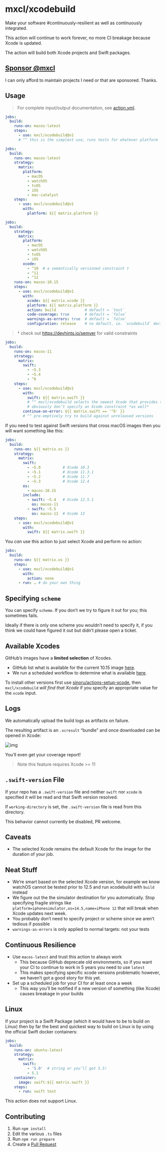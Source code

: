 # mxcl/xcodebuild

Make your software #continuously-resilient as well as continuously integrated.

This action will continue to work forever, no more CI breakage because Xcode
is updated.

The action will build both Xcode projects and Swift packages.

## [Sponsor @mxcl](https://github.com/sponsors/mxcl)

I can only afford to maintain projects I need or that are sponsored. Thanks.

## Usage

> For complete input/output documentation, see [action.yml](action.yml).

```yaml
jobs:
  build:
    runs-on: macos-latest
    steps:
      - use: mxcl/xcodebuild@v1
      # ^^ this is the simplest use, runs tests for whatever platform `xcodebuild` picks
```

```yaml
jobs:
  build:
    runs-on: macos-latest
    strategy:
      matrix:
        platform:
          - macOS
          - watchOS
          - tvOS
          - iOS
          - mac-catalyst
    steps:
      - use: mxcl/xcodebuild@v1
        with:
          platform: ${{ matrix.platform }}
```

```yaml
jobs:
  build:
    strategy:
      matrix:
        platform:
          - macOS
          - watchOS
          - tvOS
          - iOS
        xcode:
          - ^10  # a semantically versioned constraint †
          - ^11
          - ^12
    runs-on: macos-10.15
    steps:
      - use: mxcl/xcodebuild@v1
        with:
          xcode: ${{ matrix.xcode }}
          platform: ${{ matrix.platform }}
          action: build             # default = `test`
          code-coverage: true       # default = `false`
          warnings-as-errors: true  # default = `false`
          configuration: release    # no default, ie. `xcodebuild` decides itself
```

> † check out https://devhints.io/semver for valid constraints

```yaml
jobs:
  build:
    runs-on: macos-11
    strategy:
      matrix:
        swift:
          - ~5.3
          - ~5.4
          - ^6
    steps:
      - use: mxcl/xcodebuild@v1
        with:
          swift: ${{ matrix.swift }}
          # ^^ mxcl/xcodebuild selects the newest Xcode that provides the requested Swift
          # obviously don’t specify an Xcode constraint *as well*
        continue-on-error: ${{ matrix.swift == '^6' }}
        # ^^ pre-emptively try to build against unreleased versions
```

If you need to test against Swift versions that cross macOS images then you will
want something like this:

```yaml
jobs:
  build:
    runs-on: ${{ matrix.os }}
    strategy:
      matrix:
        swift:
          - ~5.0          # Xcode 10.3
          - ~5.1          # Xcode 11.3.1
          - ~5.2          # Xcode 11.7
          - ~5.3          # Xcode 12.4
        os:
          - macos-10.15
        include:
          - swift: ~5.4   # Xcode 12.5.1
            os: macos-11
          - swift: ~5.5
            os: macos-11  # Xcode 13
    steps:
      - use: mxcl/xcodebuild@v1
        with:
          swift: ${{ matrix.swift }}
```

You *can* use this action to just select Xcode and perform no action:

```yaml
jobs:
  build:
    runs-on: ${{ matrix.os }}
    steps:
      - use: mxcl/xcodebuild@v1
        with:
          action: none
      - run: … # do your own thing
```

## Specifying `scheme`

You can specify `scheme`.
If you don’t we try to figure it out for you; this sometimes fails.

Ideally if there is only one scheme you wouldn’t need to specify it,
if you think we could have figured it out but didn’t please open a ticket.

## Available Xcodes

GitHub’s images have a **limited selection** of Xcodes.

* GitHub list what is available for the current 10.15 image [here][gha-xcode-list].
* We run a scheduled workflow to determine what is available [here][automated-list].

To install other versions first use [sinoru/actions-setup-xcode], then
`mxcl/xcodebuild` *will find that Xcode* if you specify an appropriate value for
the `xcode` input.

## Logs

We automatically upload the build logs as artifacts on failure.

The resulting artifact is an `.xcresult` “bundle” and once downloaded can be
opened in Xcode:

![img]

You’ll even get your coverage report!

> Note this feature requires Xcode >= 11

## `.swift-version` File

If your repo has a `.swift-version` file and neither `swift` nor `xcode` is
specified it will be read and that Swift version resolved.

If `working-directory` is set, the `.swift-version` file is read from this
directory.

This behavior cannot currently be disabled, PR welcome.

## Caveats

* The selected Xcode remains the default Xcode for the image for the duration of
your job.

## Neat Stuff

* We’re smart based on the selected Xcode version, for example we know watchOS
cannot be tested prior to 12.5 and run xcodebuild with `build` instead
* We figure out the the simulator destination for you automatically. Stop
specifying fragile strings like `platform=iphonesimulator,os=14.5,name=iPhone 12`
that will break when Xcode updates next week.
* You probably don’t need to specify project or scheme since we aren’t tedious
if possible
* `warnings-as-errors` is only applied to normal targets: not your tests

## Continuous Resilience

* Use `macos-latest` and trust this action to always work
  * This because GitHub deprecate old environments, so if you want your CI to
    continue to work in 5 years you need to use `latest`
  * This makes specifying specific xcode versions problematic however, we
    haven’t got a good story for this yet.
* Set up a scheduled job for your CI for at least once a week
  * This way you’ll be notified if a new version of something (like Xcode)
    causes breakage in your builds

## Linux

If your project is a Swift Package (which it would have to be to build on Linux)
then by far the best and quickest way to build on Linux is by using the official
Swift docker containers:

```yaml
jobs:
  build:
    runs-on: ubuntu-latest
    strategy:
      matrix:
        swift:
          - '5.0'  # string or you’ll get 5.5!
          - 5.1
    container:
      image: swift:${{ matrix.swift }}
    steps:
      - run: swift test
```

This action does not support Linux.

## Contributing

1. Run `npm install`
1. Edit the various `.ts` files
1. Run `npm run prepare`
1. Create a [Pull Request](https://github.com/mxcl/xcodebuild/compare)

[automated-list]: https://flatgithub.com/mxcl/.github/?filename=versions.json
[gha-xcode-list]: https://github.com/actions/virtual-environments/blob/main/images/macos/macos-10.15-Readme.md#xcode
[sinoru/actions-setup-xcode]: https://github.com/sinoru/actions-setup-xcode
[img]: https://raw.githubusercontent.com/mxcl/xcodebuild/gh-pages/XCResult.png
